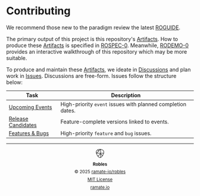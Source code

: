 # Contributing
We recommend those new to the paradigm review the latest [ROGUIDE](./roguide/roera-000-000-000-dulan/roguide-000-000-000/README.md).

The primary output of this project is this repository's [Artifacts](./roglo/roera-000-000-000-dulan/roglo-000-000-000-artifact/README.md). How to produce these [Artifacts](./roglo/roera-000-000-000-dulan/roglo-000-000-000-artifact/README.md) is specified in [ROSPEC-0](./rospec/roera-000-000-000-dulan/rospec-000-000-000/README.md). Meanwhile, [RODEMO-0](./rodemo/roera-000-000-000-dulan/rodemo-000-000-000/README.md) provides an interactive walkthrough of this repository which may be more suitable.

To produce and maintain these [Artifacts](./roglo/roera-000-000-000-dulan/roglo-000-000-000-artifact/README.md), we ideate in [Discussions](https://github.com/ramate-io/oac/discussions) and plan work in [Issues](https://github.com/ramate-io/oac/issues). Discussions are free-form. Issues follow the structure below:

| Task | Description |
|------|-------------|
| [Upcoming Events](https://github.com/ramate-io/robles/issues?q=is%3Aissue%20state%3Aopen%20label%3Apriority%3Ahigh%2Cpriority%3Amedium%20label%3Aevent) | High-priority `event` issues with planned completion dates. |
| [Release Candidates](https://github.com/ramate-io/robles/issues?q=is%3Aissue%20state%3Aopen%20label%3Arelease-candidate) | Feature-complete versions linked to events. |
| [Features & Bugs](https://github.com/ramate-io/robles/issues?q=is%3Aissue%20state%3Aopen%20label%3Afeature%2Cbug%20label%3Apriority%3Aurgent%2Cpriority%3Ahigh) | High-priority `feature` and `bug` issues. |

<!--ROBLES FOOTER: DO NOT REMOVE THIS LINE-->
---

<div align="center">
  <picture>
    <source srcset="/assets/robles-inverted-transparent.png" media="(prefers-color-scheme: dark)">
    <img height="24" src="/assets/robles-transparent.png" alt="Robles"/>
  </picture>
  <br/>
  <sub>
    <b>Robles</b>
    <br/>
    &copy; 2025 <a href="https://github.com/ramate-io/robles">ramate-io/robles</a>
    <br/>
    <a href="https://github.com/ramate-io/robles/blob/main/LICENSE">MIT License</a>
    <br/>
    <a href="https://www.ramate.io">ramate.io</a>
  </sub>
</div>
